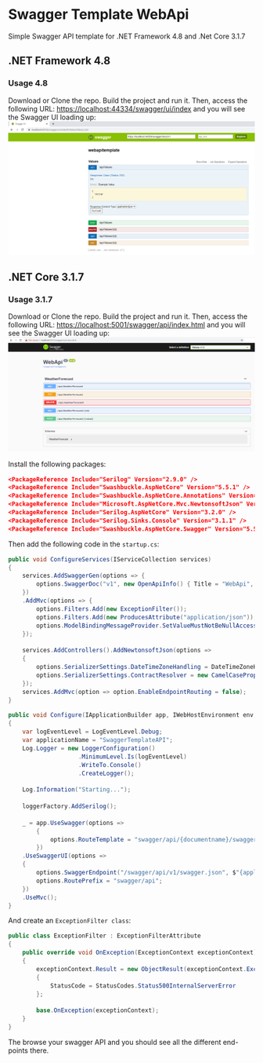 # Swagger Template WebApi

Simple Swagger API template for .NET Framework 4.8 and .Net Core 3.1.7

## .NET Framework 4.8

### Usage 4.8

Download or Clone the repo. Build the project and run it. Then, access the following URL: <https://localhost:44334/swagger/ui/index> and you will see the Swagger UI loading up:
![Swagger48](https://github.com/JordiCorbilla/SwaggerTemplateApi/raw/master/Swagger48.png)

## .NET Core 3.1.7

### Usage 3.1.7

Download or Clone the repo. Build the project and run it. Then, access the following URL: <https://localhost:5001/swagger/api/index.html> and you will see the Swagger UI loading up:
![Swagger315](https://github.com/JordiCorbilla/SwaggerTemplateApi/raw/master/Swagger315.png)

Install the following packages:

```json
<PackageReference Include="Serilog" Version="2.9.0" />
<PackageReference Include="Swashbuckle.AspNetCore" Version="5.5.1" />
<PackageReference Include="Swashbuckle.AspNetCore.Annotations" Version="5.5.1" />
<PackageReference Include="Microsoft.AspNetCore.Mvc.NewtonsoftJson" Version="3.1.6" />
<PackageReference Include="Serilog.AspNetCore" Version="3.2.0" />
<PackageReference Include="Serilog.Sinks.Console" Version="3.1.1" />
<PackageReference Include="Swashbuckle.AspNetCore.Swagger" Version="5.5.1" />
```

Then add the following code in the `startup.cs`:

```c#
public void ConfigureServices(IServiceCollection services)
{
    services.AddSwaggerGen(options => {
        options.SwaggerDoc("v1", new OpenApiInfo() { Title = "WebApi", Version = "v1" });
    })
    .AddMvc(options => {
        options.Filters.Add(new ExceptionFilter());
        options.Filters.Add(new ProducesAttribute("application/json"));
        options.ModelBindingMessageProvider.SetValueMustNotBeNullAccessor((_) => "The field is required.");
    });

    services.AddControllers().AddNewtonsoftJson(options =>
    {
        options.SerializerSettings.DateTimeZoneHandling = DateTimeZoneHandling.RoundtripKind;
        options.SerializerSettings.ContractResolver = new CamelCasePropertyNamesContractResolver();
    });
    services.AddMvc(option => option.EnableEndpointRouting = false);
}
```

```c#
public void Configure(IApplicationBuilder app, IWebHostEnvironment env, ILoggerFactory loggerFactory)
{
    var logEventLevel = LogEventLevel.Debug;
    var applicationName = "SwaggerTemplateAPI";
    Log.Logger = new LoggerConfiguration()
                    .MinimumLevel.Is(logEventLevel)
                    .WriteTo.Console()
                    .CreateLogger();

    Log.Information("Starting...");

    loggerFactory.AddSerilog();

    _ = app.UseSwagger(options =>
        {
            options.RouteTemplate = "swagger/api/{documentname}/swagger.json";
        })
    .UseSwaggerUI(options =>
    {
        options.SwaggerEndpoint("/swagger/api/v1/swagger.json", $"{applicationName} v1.0");
        options.RoutePrefix = "swagger/api";
    })
    .UseMvc();
}
```

And create an `ExceptionFilter class`:

```c#
public class ExceptionFilter : ExceptionFilterAttribute
{
    public override void OnException(ExceptionContext exceptionContext)
    {
        exceptionContext.Result = new ObjectResult(exceptionContext.Exception.Message)
        {
            StatusCode = StatusCodes.Status500InternalServerError
        };

        base.OnException(exceptionContext);
    }
}
```

The browse your swagger API and you should see all the different end-points there.
